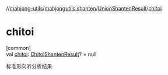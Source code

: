 //[mahjong-utils](../../../index.md)/[mahjongutils.shanten](../index.md)/[UnionShantenResult](index.md)/[chitoi](chitoi.md)

# chitoi

[common]\
val [chitoi](chitoi.md): [ChitoiShantenResult](../-chitoi-shanten-result/index.md)? = null

标准形向听分析结果
